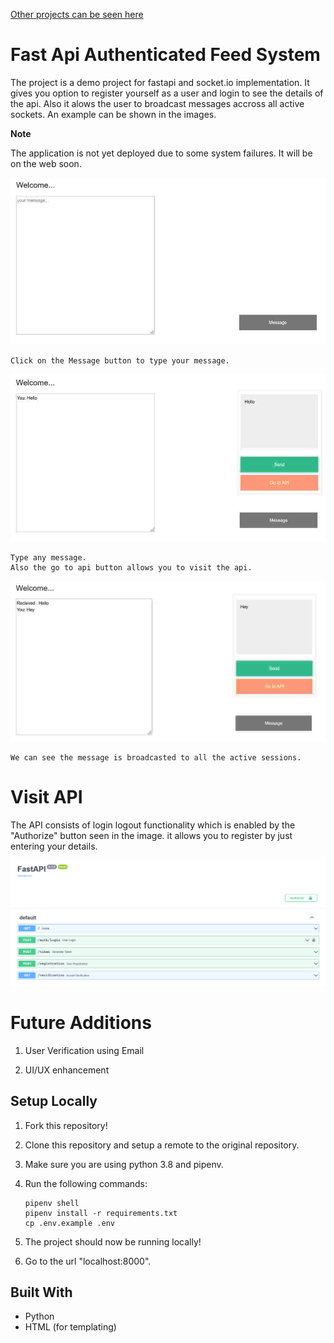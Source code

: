 <a href="https://github.com/MohanChhabaria">Other projects can be seen here</a>

# Fast Api Authenticated Feed System

The project is a demo project for fastapi and socket.io implementation. It gives you option to register yourself as a user and login to see the details of the api. Also it alows the user to broadcast messages accross all active sockets. An example can be shown in the images.  


<b>Note</b> <p>The application is not yet deployed due to some system failures. It will be on the web soon.</p>


![alt text](static/image1.jpg)
```
Click on the Message button to type your message.  
```


![alt text](static/image2.jpg)
```
Type any message.
Also the go to api button allows you to visit the api.  
```

![alt text](static/image3.jpg)
```
We can see the message is broadcasted to all the active sessions.  
```

# Visit API

The API consists of login logout functionality which is enabled by the "Authorize" button seen in the image. it allows you to register by just entering your details.  

![alt text](static/image4.jpg)


# Future Additions

1. User Verification using Email

2. UI/UX enhancement



## Setup Locally

1. Fork this repository!

2. Clone this repository and setup a remote to the original repository.

3. Make sure you are using python 3.8 and pipenv.

4.  Run the following commands:
    ```
    pipenv shell
    pipenv install -r requirements.txt
    cp .env.example .env
    ```

5. The project should now be running locally!

6. Go to the url "localhost:8000".



## Built With

* Python 
* HTML (for templating)